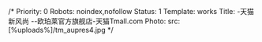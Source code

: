 /*
Priority: 0
Robots: noindex,nofollow
Status: 1
Template: works
Title: -天猫新风尚 --欧珀莱官方旗舰店-天猫Tmall.com
Photo: 
  src: [%uploads%]/tm_aupres4.jpg
*/